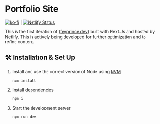 # Portfolio Site

[![ko-fi](https://ko-fi.com/img/githubbutton_sm.svg)](https://ko-fi.com/O5O5WSDQK) | [![Netlify Status](https://api.netlify.com/api/v1/badges/3289cc33-dd7f-4f6b-a3a5-f07cb19177cd/deploy-status)](https://app.netlify.com/sites/feyprince/deploys)

This is the first iteration of ([feyprince.dev](https://feyprince.dev/)) built with Next.Js and hosted by Netlify. This is actively being developed for further optimization and to refine content.

## 🛠 Installation & Set Up

1. Install and use the correct version of Node using [NVM](https://github.com/nvm-sh/nvm)

    ```sh
    nvm install
    ```

2. Install dependencies

    ```sh
    npm i
    ```

3. Start the development server

    ```sh
    npm run dev
    ```
